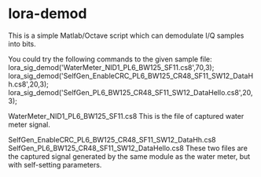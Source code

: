 # lora-demod

This is a simple Matlab/Octave script which can demodulate I/Q samples into bits. 

You could try the following commands to the given sample file:
lora_sig_demod('WaterMeter_NID1_PL6_BW125_SF11.cs8',70,3);
lora_sig_demod('SelfGen_EnableCRC_PL6_BW125_CR48_SF11_SW12_DataHh.cs8',20,3);
lora_sig_demod('SelfGen_PL6_BW125_CR48_SF11_SW12_DataHello.cs8',20,3);

WaterMeter_NID1_PL6_BW125_SF11.cs8
This is the file of captured water meter signal.

SelfGen_EnableCRC_PL6_BW125_CR48_SF11_SW12_DataHh.cs8
SelfGen_PL6_BW125_CR48_SF11_SW12_DataHello.cs8
These two files are the captured signal generated by the same module as the water meter, but with self-setting parameters. 